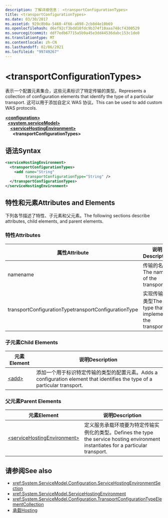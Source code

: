 ```yaml
---
description: 了解详细信息： <transportConfigurationTypes>
title: <transportConfigurationTypes>
ms.date: 03/30/2017
ms.assetid: 929c8b0a-5460-4f66-a098-2cb8d4e10b69
ms.openlocfilehash: d6ef92cf3bdd10fdc9b374f10aaa748cf4300529
ms.sourcegitcommit: ddf7edb67715a5b9a45e3dd44536dabc153c1de0
ms.translationtype: MT
ms.contentlocale: zh-CN
ms.lasthandoff: 02/06/2021
ms.locfileid: "99749267"
---
```

# \<transportConfigurationTypes>

<span data-ttu-id="5b104-102">表示一个配置元素集合，这些元素标识了特定传输的类型。</span><span class="sxs-lookup"><span data-stu-id="5b104-102">Represents a collection of configuration elements that identify the type of a particular transport.</span></span> <span data-ttu-id="5b104-103">这可以用于添加自定义 WAS 协议。</span><span class="sxs-lookup"><span data-stu-id="5b104-103">This can be used to add custom WAS protocols.</span></span>  
  
[**\<configuration>**](../configuration-element.md)\
&nbsp;&nbsp;[**\<system.serviceModel>**](system-servicemodel.md)\
&nbsp;&nbsp;&nbsp;&nbsp;[**\<serviceHostingEnvironment>**](servicehostingenvironment.md)\
&nbsp;&nbsp;&nbsp;&nbsp;&nbsp;&nbsp;**\<transportConfigurationTypes>**  
  
## <a name="syntax"></a><span data-ttu-id="5b104-104">语法</span><span class="sxs-lookup"><span data-stu-id="5b104-104">Syntax</span></span>  
  
```xml  
<serviceHostingEnvironment>
  <transportConfigurationTypes>
    <add name="String"
         transportConfigurationType="String" />
  </transportConfigurationTypes>
</serviceHostingEnvironment>
```  
  
## <a name="attributes-and-elements"></a><span data-ttu-id="5b104-105">特性和元素</span><span class="sxs-lookup"><span data-stu-id="5b104-105">Attributes and Elements</span></span>  

 <span data-ttu-id="5b104-106">下列各节描述了特性、子元素和父元素。</span><span class="sxs-lookup"><span data-stu-id="5b104-106">The following sections describe attributes, child elements, and parent elements.</span></span>  
  
### <a name="attributes"></a><span data-ttu-id="5b104-107">特性</span><span class="sxs-lookup"><span data-stu-id="5b104-107">Attributes</span></span>  
  
|<span data-ttu-id="5b104-108">属性</span><span class="sxs-lookup"><span data-stu-id="5b104-108">Attribute</span></span>|<span data-ttu-id="5b104-109">说明</span><span class="sxs-lookup"><span data-stu-id="5b104-109">Description</span></span>|  
|---------------|-----------------|  
|<span data-ttu-id="5b104-110">name</span><span class="sxs-lookup"><span data-stu-id="5b104-110">name</span></span>|<span data-ttu-id="5b104-111">传输的名称</span><span class="sxs-lookup"><span data-stu-id="5b104-111">The name of the transport</span></span>|  
|<span data-ttu-id="5b104-112">transportConfigurationType</span><span class="sxs-lookup"><span data-stu-id="5b104-112">transportConfigurationType</span></span>|<span data-ttu-id="5b104-113">实现传输的类型</span><span class="sxs-lookup"><span data-stu-id="5b104-113">The type that implements the transport</span></span>|  
  
### <a name="child-elements"></a><span data-ttu-id="5b104-114">子元素</span><span class="sxs-lookup"><span data-stu-id="5b104-114">Child Elements</span></span>  
  
|<span data-ttu-id="5b104-115">元素</span><span class="sxs-lookup"><span data-stu-id="5b104-115">Element</span></span>|<span data-ttu-id="5b104-116">说明</span><span class="sxs-lookup"><span data-stu-id="5b104-116">Description</span></span>|  
|-------------|-----------------|  
|[\<add>](add-of-transportconfigurationtype.md)|<span data-ttu-id="5b104-117">添加一个用于标识特定传输的类型的配置元素。</span><span class="sxs-lookup"><span data-stu-id="5b104-117">Adds a configuration element that identifies the type of a particular transport.</span></span>|  
  
### <a name="parent-elements"></a><span data-ttu-id="5b104-118">父元素</span><span class="sxs-lookup"><span data-stu-id="5b104-118">Parent Elements</span></span>  
  
|<span data-ttu-id="5b104-119">元素</span><span class="sxs-lookup"><span data-stu-id="5b104-119">Element</span></span>|<span data-ttu-id="5b104-120">说明</span><span class="sxs-lookup"><span data-stu-id="5b104-120">Description</span></span>|  
|-------------|-----------------|  
|[\<serviceHostingEnvironment>](servicehostingenvironment.md)|<span data-ttu-id="5b104-121">定义服务承载环境要为特定传输实例化的类型。</span><span class="sxs-lookup"><span data-stu-id="5b104-121">Defines the type the service hosting environment instantiates for a particular transport.</span></span>|  
  
## <a name="see-also"></a><span data-ttu-id="5b104-122">请参阅</span><span class="sxs-lookup"><span data-stu-id="5b104-122">See also</span></span>

- <xref:System.ServiceModel.Configuration.ServiceHostingEnvironmentSection>
- <xref:System.ServiceModel.ServiceHostingEnvironment>
- <xref:System.ServiceModel.Configuration.TransportConfigurationTypeElementCollection>
- [<span data-ttu-id="5b104-123">承载</span><span class="sxs-lookup"><span data-stu-id="5b104-123">Hosting</span></span>](../../../wcf/feature-details/hosting.md)
